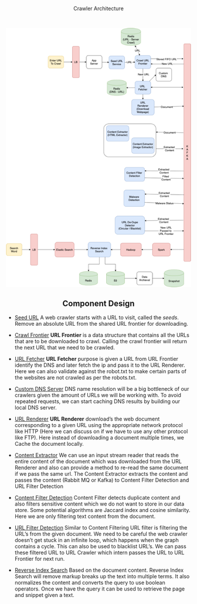 <p align="center">Crawler Architecture</p>

<br>

<p align="center"><img alt="topology" src="docs/topology.png"></p>

<a name="Component Design"></a>
<h2 align="center">Component Design</h2>

- [Seed URL](https://github.com/imthaghost/crawler/pkg/seed) A web crawler starts with a URL to visit, called the _seeds_.  Remove an absolute URL from the shared URL frontier for downloading.


- [Crawl Frontier](https://github.com/imthaghost/crawler/pkg/frontier) **URL Frontier** is a data structure that contains all the URLs that are to be downloaded to crawl. Calling the crawl frontier will return the next URL that we need to be crawled.


- [URL Fetcher](https://github.com/imthaghost/crawler/pkg/fetcher) **URL Fetcher** purpose is given a URL from URL Frontier identify the DNS and later fetch the ip and pass it to the URL Renderer. Here we can also validate against the robot.txt to make certain parts of the websites are not crawled as per the robots.txt.


- [Custom DNS Server](https://github.com/imthaghost/crawler/pkg/fetcher) DNS name resolution will be a big bottleneck of our crawlers given the amount of URLs we will be working with. To avoid repeated requests, we can start caching DNS results by building our local DNS server.


- [URL Renderer](https://github.com/imthaghost/crawler/pkg/renderer) **URL Renderer** download’s the web document corresponding to a given URL using the appropriate network protocol like HTTP (Here we can discuss on if we have to use any other protocol like FTP). Here instead of downloading a document multiple times, we Cache the document locally.


- [Content Extractor](https://github.com/imthaghost/crawler/pkg/fetcher) We can use an input stream reader that reads the entire content of the document which was downloaded from the URL Renderer and also can provide a method to re-read the same document if we pass the same url. The Content Extractor extracts the content and passes the content (Rabbit MQ or Kafka) to Content Filter Detection and URL Filter Detection


- [Content Filter Detection](https://github.com/imthaghost/crawler/pkg/fetcher) Content Filter detects duplicate content and also filters sensitive content which we do not want to store in our data store. Some potential algorithms are Jaccard index and cosine similarity. Here we are only filtering text content from the document.


- [URL Filter Detection](https://github.com/imthaghost/crawler/pkg/fetcher) Similar to Content Filtering URL filter is filtering the URL’s from the given document. We need to be careful the web crawler doesn’t get stuck in an infinite loop, which happens when the graph contains a cycle. This can also be used to blacklist URL’s. We can pass these filtered URL to URL Crawler which intern passes the URL to URL Frontier for next run. 


- [Reverse Index Search](https://github.com/imthaghost/crawler/pkg/fetcher) Based on the document content. Reverse Index Search will remove markup breaks up the text into multiple terms. It also normalizes the content and converts the query to use boolean operators. Once we have the query it can be used to retrieve the page and snippet given a text.


